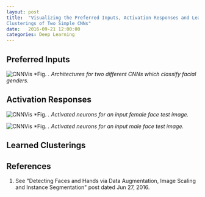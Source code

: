 ```yaml
---
layout: post
title:  "Visualizing the Preferred Inputs, Activation Responses and Learned
Clusterings of Two Simple CNNs"
date:   2016-09-21 12:00:00
categories: Deep Learning
---
```


## Preferred Inputs

![CNNVis]({{site.url}}/blog/images/cnn_vis/model2e_2t_architectures.jpg)
*Fig. *. Architectures for two different CNNs which classify facial genders.*

## Activation Responses

![CNNVis]({{site.url}}/blog/images/cnn_vis/female_activated_neurons.png)
*Fig. *. Activated neurons for an input female face test image.*

![CNNVis]({{site.url}}/blog/images/cnn_vis/male_activated_neurons.png)
*Fig. *. Activated neurons for an input male face test image.*

## Learned Clusterings

## References

1.  See "Detecting Faces and Hands via Data Augmentation, Image Scaling
and Instance Segmentation" post dated Jun 27, 2016.
